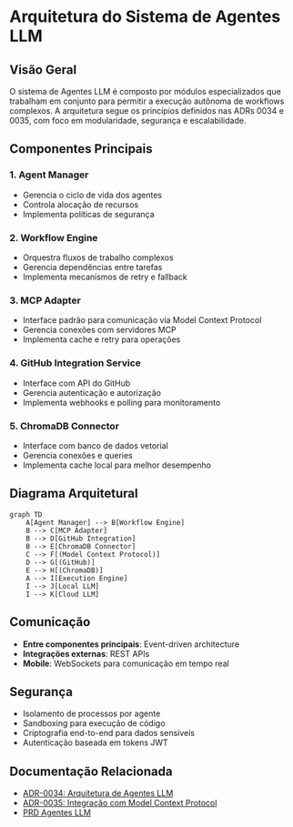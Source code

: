 # Arquitetura do Sistema de Agentes LLM

## Visão Geral
O sistema de Agentes LLM é composto por módulos especializados que trabalham em conjunto para permitir a execução autônoma de workflows complexos. A arquitetura segue os princípios definidos nas ADRs 0034 e 0035, com foco em modularidade, segurança e escalabilidade.

## Componentes Principais

### 1. Agent Manager
- Gerencia o ciclo de vida dos agentes
- Controla alocação de recursos
- Implementa políticas de segurança

### 2. Workflow Engine
- Orquestra fluxos de trabalho complexos
- Gerencia dependências entre tarefas
- Implementa mecanismos de retry e fallback

### 3. MCP Adapter
- Interface padrão para comunicação via Model Context Protocol
- Gerencia conexões com servidores MCP
- Implementa cache e retry para operações

### 4. GitHub Integration Service
- Interface com API do GitHub
- Gerencia autenticação e autorização
- Implementa webhooks e polling para monitoramento

### 5. ChromaDB Connector
- Interface com banco de dados vetorial
- Gerencia conexões e queries
- Implementa cache local para melhor desempenho

## Diagrama Arquitetural

```mermaid
graph TD
    A[Agent Manager] --> B[Workflow Engine]
    B --> C[MCP Adapter]
    B --> D[GitHub Integration]
    B --> E[ChromaDB Connector]
    C --> F[(Model Context Protocol)]
    D --> G[(GitHub)]
    E --> H[(ChromaDB)]
    A --> I[Execution Engine]
    I --> J[Local LLM]
    I --> K[Cloud LLM]
```

## Comunicação
- **Entre componentes principais**: Event-driven architecture
- **Integrações externas**: REST APIs
- **Mobile**: WebSockets para comunicação em tempo real

## Segurança
- Isolamento de processos por agente
- Sandboxing para execução de código
- Criptografia end-to-end para dados sensíveis
- Autenticação baseada em tokens JWT

## Documentação Relacionada
- [ADR-0034: Arquitetura de Agentes LLM](../adr/ADR-0034-arquitetura-agentes-llm.md)
- [ADR-0035: Integração com Model Context Protocol](../adr/ADR-0035-integracao-model-context-protocol.md)
- [PRD Agentes LLM](../requirements/prd-agentes-llm.md)